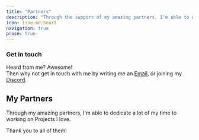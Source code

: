 ```yaml
---
title: "Partners"
description: "Through the support of my amazing partners, I'm able to dedicate a lot of my professional time to working on projects i love."
icon: line-md:heart
navigation: true
prose: true
---
```

### Get in touch 

Heard from me? Awesome! <br />
Then why not get in touch with me by writing me an [Email](mailto:mail@janpetry.de), or joining my [Discord](https://discord.com/invite/janslounge).

## My Partners

Through my amazing partners, I'm able to dedicate a lot of my time to working on Projects I love.

Thank you to all of them!

<GeneralList />